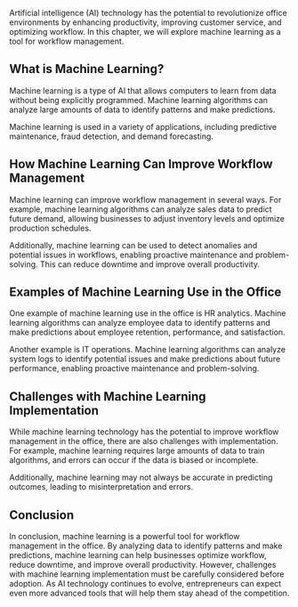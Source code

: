 

Artificial intelligence (AI) technology has the potential to revolutionize office environments by enhancing productivity, improving customer service, and optimizing workflow. In this chapter, we will explore machine learning as a tool for workflow management.

What is Machine Learning?
-------------------------

Machine learning is a type of AI that allows computers to learn from data without being explicitly programmed. Machine learning algorithms can analyze large amounts of data to identify patterns and make predictions.

Machine learning is used in a variety of applications, including predictive maintenance, fraud detection, and demand forecasting.

How Machine Learning Can Improve Workflow Management
----------------------------------------------------

Machine learning can improve workflow management in several ways. For example, machine learning algorithms can analyze sales data to predict future demand, allowing businesses to adjust inventory levels and optimize production schedules.

Additionally, machine learning can be used to detect anomalies and potential issues in workflows, enabling proactive maintenance and problem-solving. This can reduce downtime and improve overall productivity.

Examples of Machine Learning Use in the Office
----------------------------------------------

One example of machine learning use in the office is HR analytics. Machine learning algorithms can analyze employee data to identify patterns and make predictions about employee retention, performance, and satisfaction.

Another example is IT operations. Machine learning algorithms can analyze system logs to identify potential issues and make predictions about future performance, enabling proactive maintenance and problem-solving.

Challenges with Machine Learning Implementation
-----------------------------------------------

While machine learning technology has the potential to improve workflow management in the office, there are also challenges with implementation. For example, machine learning requires large amounts of data to train algorithms, and errors can occur if the data is biased or incomplete.

Additionally, machine learning may not always be accurate in predicting outcomes, leading to misinterpretation and errors.

Conclusion
----------

In conclusion, machine learning is a powerful tool for workflow management in the office. By analyzing data to identify patterns and make predictions, machine learning can help businesses optimize workflow, reduce downtime, and improve overall productivity. However, challenges with machine learning implementation must be carefully considered before adoption. As AI technology continues to evolve, entrepreneurs can expect even more advanced tools that will help them stay ahead of the competition.
